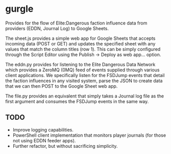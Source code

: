 # gurgle
Provides for the flow of Elite:Dangerous faction influence data from providers (EDDN, Journal Log) to Google Sheets.

The sheet.js provides a simple web app for Google Sheets that accepts incoming data (POST or GET) and updates the specified sheet with any values that match the column titles (row 1). This can be simply configured through the Script Editor using the Publish -> Deploy as web app... option.

The eddn.py provides for listening to the Elite Dangerous Data Network which provides a ZeroMQ (0MQ) feed of events supplied through various client applications. We specifically listen for the FSDJump events that detail the faction influences in any visited system, parse the JSON to create data that we can then POST to the Google Sheet web app.

The file.py provides an equivalent that simply takes a Journal log file as the first argument and consumes the FSDJump events in the same way.

## TODO
 - Improve logging capabilities.
 - PowerShell client implementation that monitors player journals (for those not using EDDN feeder apps).
 - Further refactor, but without sacrificing simplicity.
